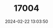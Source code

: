 ---
title: "17004"
category: "Phloeomys pallidus"
draft: false
date: 2024-02-22 13:03:50
languages:
  English: ["Northern Luzon Giant Cloud Rat", "Northern Luzon Phloeomys"]
---